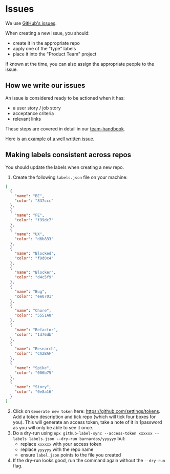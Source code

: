 # Issues

We use [GitHub's issues](https://guides.github.com/features/issues/).

When creating a new issue, you should:

* create it in the appropriate repo
* apply one of the "type" labels
* place it into the "Product Team" project

If known at the time, you can also assign the appropriate people to the issue.

## How we write our issues

An issue is considered ready to be actioned when it has:

* a user story / job story
* acceptance criteria
* relevant links

These steps are covered in detail in our [team-handbook](https://barnardos.github.io/team-handbook/trello-cards).

Here is [an example of a well written issue](https://github.com/barnardos/design-system/issues/118).

## Making labels consistent across repos

You should update the labels when creating a new repo.

1.  Create the following `labels.json` file on your machine:

```json
[
  {
    "name": "BE",
    "color": "837ccc"
  },
  {
    "name": "FE",
    "color": "f99dc7"
  },
  {
    "name": "UX",
    "color": "d6b833"
  },
  {
    "name": "Blocked",
    "color": "f9d0c4"
  },
  {
    "name": "Blocker",
    "color": "d4c5f9"
  },
  {
    "name": "Bug",
    "color": "ee0701"
  },
  {
    "name": "Chore",
    "color": "5551A8"
  },
  {
    "name": "Refactor",
    "color": "1d76db"
  },
  {
    "name": "Research",
    "color": "CA2BAF"
  },
  {
    "name": "Spike",
    "color": "006b75"
  },
  {
    "name": "Story",
    "color": "0e8a16"
  }
]

```

2.  Click on `Generate new token` here: https://github.com/settings/tokens. Add a token description and tick repo (which will tick four boxes for you). This will generate an access token, take a note of it in 1password as you will only be able to see it once.
3.  Do a dry-run using `npx github-label-sync --access-token xxxxxx --labels labels.json --dry-run barnardos/yyyyyy` but:
    * replace `xxxxxx` with your access token
    * replace `yyyyyy` with the repo name
    * ensure `label.json` points to the file you created
4.  If the dry-run looks good, run the command again without the `--dry-run` flag.
